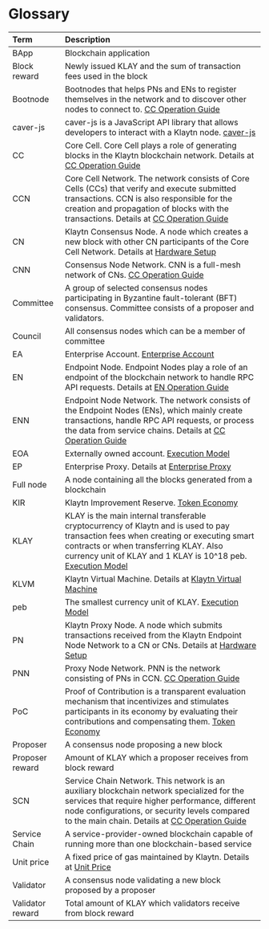 # Glossary

| Term | Description |
| :--- | :--- |
| BApp | Blockchain application |
| Block reward | Newly issued KLAY and the sum of transaction fees used in the block |
| Bootnode | Bootnodes that helps PNs and ENs to register themselves in the network and to discover other nodes to connect to. [CC Operation Guide](https://github.com/tinaklay/docs-overview/tree/0f357c3c0311d48c599d79074853dd73f66e4c7f/node/cc/cc.md) |
| caver-js | caver-js is a JavaScript API library that allows developers to interact with a Klaytn node. [caver-js](https://github.com/tinaklay/docs-overview/tree/0f357c3c0311d48c599d79074853dd73f66e4c7f/sdk/caverjs/caverjs.md) |
| CC | Core Cell. Core Cell plays a role of generating blocks in the Klaytn blockchain network. Details at [CC Operation Guide](https://github.com/tinaklay/docs-overview/tree/0f357c3c0311d48c599d79074853dd73f66e4c7f/node/cc/cc.md) |
| CCN | Core Cell Network. The network consists of Core Cells \(CCs\) that verify and execute submitted transactions.  CCN is also responsible for the creation and propagation of blocks with the transactions. Details at [CC Operation Guide](https://github.com/tinaklay/docs-overview/tree/0f357c3c0311d48c599d79074853dd73f66e4c7f/node/cc/cc.md) |
| CN | Klaytn Consensus Node. A node which creates a new block with other CN participants of the Core Cell Network. Details at [Hardware Setup](https://github.com/tinaklay/docs-overview/tree/0f357c3c0311d48c599d79074853dd73f66e4c7f/node/cc/hw.md) |
| CNN | Consensus Node Network. CNN is a full-mesh network of CNs. [CC Operation Guide](https://github.com/tinaklay/docs-overview/tree/0f357c3c0311d48c599d79074853dd73f66e4c7f/node/cc/cc.md) |
| Committee | A group of selected consensus nodes participating in Byzantine fault-tolerant \(BFT\) consensus. Committee consists of a proposer and validators. |
| Council | All consensus nodes which can be a member of committee |
| EA | Enterprise Account. [Enterprise Account](https://github.com/tinaklay/docs-overview/tree/0f357c3c0311d48c599d79074853dd73f66e4c7f/klaytn/enterprise_proxy.md#enterprise-account) |
| EN | Endpoint Node. Endpoint Nodes play a role of an endpoint of the blockchain network to handle RPC API requests.  Details at [EN Operation Guide](https://github.com/tinaklay/docs-overview/tree/0f357c3c0311d48c599d79074853dd73f66e4c7f/node/en/en.md) |
| ENN | Endpoint Node Network. The network consists of the Endpoint Nodes \(ENs\), which mainly create transactions, handle RPC API requests, or process the data from service chains. Details at [CC Operation Guide](https://github.com/tinaklay/docs-overview/tree/0f357c3c0311d48c599d79074853dd73f66e4c7f/node/cc/cc.md) |
| EOA | Externally owned account. [Execution Model](https://github.com/tinaklay/docs-overview/tree/0f357c3c0311d48c599d79074853dd73f66e4c7f/klaytn/design/computation/exec_model.md#account) |
| EP | Enterprise Proxy. Details at [Enterprise Proxy](https://github.com/tinaklay/docs-overview/tree/0f357c3c0311d48c599d79074853dd73f66e4c7f/klaytn/enterprise_proxy.md) |
| Full node | A node containing all the blocks generated from a blockchain |
| KIR | Klaytn Improvement Reserve. [Token Economy](https://github.com/tinaklay/docs-overview/tree/0f357c3c0311d48c599d79074853dd73f66e4c7f/klaytn/token_economy.md#klaytn-improvement-reserve) |
| KLAY | KLAY is the main internal transferable cryptocurrency of Klaytn and is used to pay transaction fees when creating or executing smart contracts or when transferring KLAY. Also currency unit of KLAY and 1 KLAY is 10^18 peb. [Execution Model](https://github.com/tinaklay/docs-overview/tree/0f357c3c0311d48c599d79074853dd73f66e4c7f/klaytn/design/computation/exec_model.md#klay) |
| KLVM | Klaytn Virtual Machine. Details at [Klaytn Virtual Machine](https://github.com/tinaklay/docs-overview/tree/0f357c3c0311d48c599d79074853dd73f66e4c7f/klaytn/design/computation/klvm.md) |
| peb | The smallest currency unit of KLAY. [Execution Model](https://github.com/tinaklay/docs-overview/tree/0f357c3c0311d48c599d79074853dd73f66e4c7f/klaytn/design/computation/exec_model.md#units-of-klay) |
| PN | Klaytn Proxy Node. A node which submits transactions received from the Klaytn Endpoint Node Network to a CN or CNs. Details at [Hardware Setup](https://github.com/tinaklay/docs-overview/tree/0f357c3c0311d48c599d79074853dd73f66e4c7f/node/cc/hw.md) |
| PNN | Proxy Node Network. PNN is the network consisting of PNs in CCN. [CC Operation Guide](https://github.com/tinaklay/docs-overview/tree/0f357c3c0311d48c599d79074853dd73f66e4c7f/node/cc/cc.md) |
| PoC | Proof of Contribution is a transparent evaluation mechanism that incentivizes and stimulates participants in its economy by evaluating their contributions and compensating them. [Token Economy](https://github.com/tinaklay/docs-overview/tree/0f357c3c0311d48c599d79074853dd73f66e4c7f/klaytn/token_economy.md#proof-of-contribution) |
| Proposer | A consensus node proposing a new block |
| Proposer reward | Amount of KLAY which a proposer receives from block reward |
| SCN | Service Chain Network. This network is an auxiliary blockchain network specialized for the services that require higher performance, different node configurations, or security levels compared to the main chain. Details at [CC Operation Guide](https://github.com/tinaklay/docs-overview/tree/0f357c3c0311d48c599d79074853dd73f66e4c7f/node/cc/cc.md) |
| Service Chain | A service-provider-owned blockchain capable of running more than one blockchain-based service |
| Unit price | A fixed price of gas maintained by Klaytn. Details at [Unit Price](https://github.com/tinaklay/docs-overview/tree/0f357c3c0311d48c599d79074853dd73f66e4c7f/klaytn/design/computation/exec_model.md#unit-price) |
| Validator | A consensus node validating a new block proposed by a proposer |
| Validator reward | Total amount of KLAY which validators receive from block reward |

